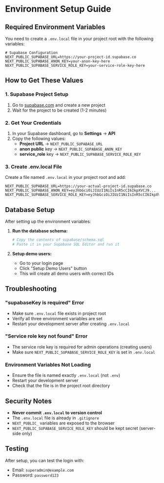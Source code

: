 # Environment Setup Guide

## Required Environment Variables

You need to create a `.env.local` file in your project root with the following variables:

```env
# Supabase Configuration
NEXT_PUBLIC_SUPABASE_URL=https://your-project-id.supabase.co
NEXT_PUBLIC_SUPABASE_ANON_KEY=your-anon-key-here
NEXT_PUBLIC_SUPABASE_SERVICE_ROLE_KEY=your-service-role-key-here
```

## How to Get These Values

### 1. Supabase Project Setup
1. Go to [supabase.com](https://supabase.com) and create a new project
2. Wait for the project to be created (1-2 minutes)

### 2. Get Your Credentials
1. In your Supabase dashboard, go to **Settings** → **API**
2. Copy the following values:
   - **Project URL** → `NEXT_PUBLIC_SUPABASE_URL`
   - **anon public** key → `NEXT_PUBLIC_SUPABASE_ANON_KEY`
   - **service_role** key → `NEXT_PUBLIC_SUPABASE_SERVICE_ROLE_KEY`

### 3. Create .env.local File
Create a file named `.env.local` in your project root and add:

```env
NEXT_PUBLIC_SUPABASE_URL=https://your-actual-project-id.supabase.co
NEXT_PUBLIC_SUPABASE_ANON_KEY=eyJhbGciOiJIUzI1NiIsInR5cCI6IkpXVCJ9...
NEXT_PUBLIC_SUPABASE_SERVICE_ROLE_KEY=eyJhbGciOiJIUzI1NiIsInR5cCI6IkpXVCJ9...
```

## Database Setup

After setting up the environment variables:

1. **Run the database schema:**
   ```bash
   # Copy the contents of supabase/schema.sql
   # Paste it in your Supabase SQL Editor and run it
   ```

2. **Setup demo users:**
   - Go to your login page
   - Click "Setup Demo Users" button
   - This will create all demo users with correct IDs

## Troubleshooting

### "supabaseKey is required" Error
- Make sure `.env.local` file exists in project root
- Verify all three environment variables are set
- Restart your development server after creating `.env.local`

### "Service role key not found" Error
- The service role key is required for admin operations (creating users)
- Make sure `NEXT_PUBLIC_SUPABASE_SERVICE_ROLE_KEY` is set in `.env.local`

### Environment Variables Not Loading
- Ensure the file is named exactly `.env.local` (not `.env`)
- Restart your development server
- Check that the file is in the project root directory

## Security Notes

- **Never commit `.env.local` to version control**
- The `.env.local` file is already in `.gitignore`
- `NEXT_PUBLIC_` variables are exposed to the browser
- `NEXT_PUBLIC_SUPABASE_SERVICE_ROLE_KEY` should be kept secret (server-side only)

## Testing

After setup, you can test the login with:
- Email: `superadmin@example.com`
- Password: `password123` 